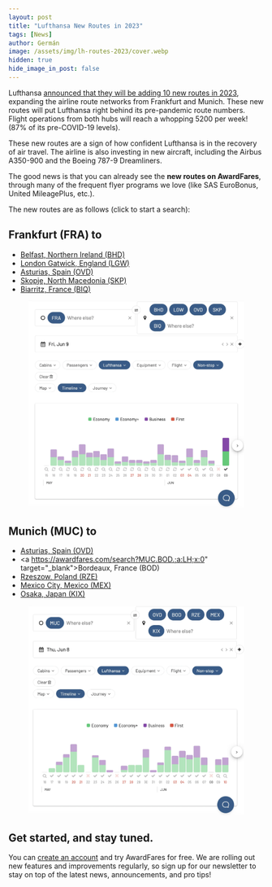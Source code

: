 ```yaml
---
layout: post
title: "Lufthansa New Routes in 2023"
tags: [News]
author: Germán
image: /assets/img/lh-routes-2023/cover.webp
hidden: true
hide_image_in_post: false
---
```


Lufthansa [announced that they will be adding 10 new routes in 2023](https://www.lufthansagroup.com/en/newsroom/releases/finance/lufthansa-5200-connections-more-to-205-destinations-in-summer-2023.html), expanding the airline route networks from Frankfurt and Munich. These new routes will put Lufthansa right behind its pre-pandemic route numbers. Flight operations from both hubs will reach a whopping 5200 per week! (87% of its pre-COVID-19 levels).

These new routes are a sign of how confident Lufthansa is in the recovery of air travel. The airline is also investing in new aircraft, including the Airbus A350-900 and the Boeing 787-9 Dreamliners.

The good news is that you can already see the **new routes on AwardFares**, through many of the frequent flyer programs we love (like SAS EuroBonus, United MileagePlus, etc.). 

The new routes are as follows (click to start a search):


## Frankfurt (FRA) to

* <a href="https://awardfares.com/search?FRA.BHD.;a:LH;x:0" target="_blank">Belfast, Northern Ireland (BHD)</a>
* <a href="https://awardfares.com/search?FRA.LGW.;a:LH;x:0" target="_blank">London Gatwick, England (LGW)</a>
* <a href="https://awardfares.com/search?FRA.OVD.;a:LH;x:0" target="_blank">Asturias, Spain (OVD)</a>
* <a href="https://awardfares.com/search?FRA.SKP.;a:LH;x:0" target="_blank">Skopje, North Macedonia (SKP)</a>
* <a href="https://awardfares.com/search?FRA.BIQ.;a:LH;x:0" target="_blank">Biarritz, France (BIQ)</a>

<figure>
<img src="/assets/img/lh-routes-2023/lh-routes-fra.webp" alt="Lufthansa new routes in 2023 from Frankfurt (FRA)." />
</figure>


## Munich (MUC) to

* <a href="https://awardfares.com/search?MUC.OVD.;a:LH;x:0" target="_blank">Asturias, Spain (OVD)</a>
* <a https://awardfares.com/search?MUC.BOD.;a:LH;x:0" target="_blank">Bordeaux, France (BOD)</a>
* <a href="https://awardfares.com/search?MUC.RZE.;a:LH;x:0" target="_blank">Rzeszow, Poland (RZE)</a>
* <a href="https://awardfares.com/search?MUC.MEX.;a:LH;x:0" target="_blank">Mexico City, Mexico (MEX)</a>
* <a href="https://awardfares.com/search?MUC.KIX.;a:LH;x:0" target="_blank">Osaka, Japan (KIX)</a>


<figure>
<img src="/assets/img/lh-routes-2023/lh-routes-muc.webp" alt="Lufthansa new routes in 2023 from Munich (MUC)." />
</figure>

## Get started, and stay tuned.

You can [create an account](https://awardfares.com/signup) and try AwardFares for free. We are rolling out new features and improvements regularly, so sign up for our newsletter to stay on top of the latest news, announcements, and pro tips!